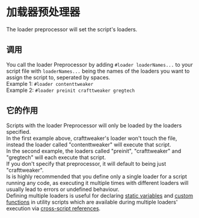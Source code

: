 # 加载器预处理器

The loader preprocessor will set the script's loaders.

## 调用

You call the loader Preprocessor by adding `#loader loaderNames...` to your script file with `loaderNames...` being the names of the loaders you want to assign the script to, seperated by spaces.  
Example 1: `#loader contenttweaker`  
Example 2: `#loader preinit crafttweaker gregtech`

## 它的作用

Scripts with the loader Preprocessor will only be loaded by the loaders specified.  
In the first example above, crafttweaker's loader won't touch the file, instead the loader called "contenttweaker" will execute that script.  
In the second example, the loaders called "preinit", "crafttweaker" and "gregtech" will each execute that script.  
If you don't specify that preprocessor, it will default to being just "crafttweaker".  
Is is highly recommended that you define only a single loader for a script running any code, as executing it multiple times with different loaders will usually lead to errors or undefined behaviour.  
Defining multiple loaders is useful for declaring [static variables](/AdvancedFunctions/Global_Static_Variables/) and [custom functions](/AdvancedFunctions/Custom_Functions/) in utility scripts which are available during multiple loaders' execution via [cross-script references](/AdvancedFunctions/Cross-Script_Reference/).